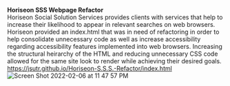 <strong>Horiseon SSS Webpage Refactor</strong>
<br />
Horiseon Social Solution Services provides clients with services that help to increase their likelihood to appear in relevant searches on web browsers. Horiseon provided an index.html that was in need of refactoring in order to help consolidate unnecessary code as well as increase accessibility regarding accessibility features implemented into web browsers. Increasing the structural heirarchy of the HTML and reducing unnecessary CSS code allowed for the same site look to render while achieving their desired goals. 
<br />
https://jsutr.github.io/Horiseon-S.S.S.-Refactor/index.html
<br />
![Screen Shot 2022-02-06 at 11 47 57 PM](https://user-images.githubusercontent.com/98308462/152746295-325a5ab3-4e34-4212-9b13-6995ae9e4afb.png)
